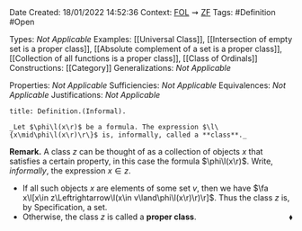<br />
<br />

Date Created: 18/01/2022 14:52:36
Context: [$\textrm{FOL}$](obsidian://open?file=First%20Order%20Logic)$\,\,\rightsquigarrow\,\,$[$\textrm{ZF}$](obsidian://open?file=Zermelo-Fraenkel%20Set%20Theory)
Tags: #Definition #Open

Types: _Not Applicable_
Examples: [[Universal Class]], [[Intersection of empty set is a proper class]], [[Absolute complement of a set is a proper class]], [[Collection of all functions is a proper class]], [[Class of Ordinals]]
Constructions: [[Category]]
Generalizations: _Not Applicable_

Properties: _Not Applicable_
Sufficiencies: _Not Applicable_
Equivalences: _Not Applicable_
Justifications: _Not Applicable_

``` ad-Definition
title: Definition.(Informal).

_Let $\phi\l(x\r)$ be a formula. The expression $\l\{x\mid\phi\l(x\r)\r\}$ is, informally, called a **class**._

```

**Remark.** A class $z$ can be thought of as a collection of objects $x$ that satisfies a certain property, in this case the formula $\phi\l(x\r)$. Write, _informally_, the expression $x\in z$.
* If all such objects $x$ are elements of some set $v$, then we have $\fa x\l[x\in z\Leftrightarrow\l(x\in v\land\phi\l(x\r)\r)\r]$. Thus the class $z$ is, by Specification, a set.
* Otherwise, the class $z$ is called a **proper class**.<span style="float:right;">$\blacklozenge$</span>
